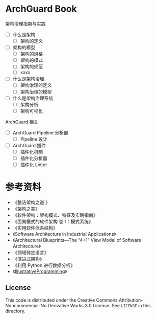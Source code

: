 # ArchGuard Book

架构治理指南与实践

- [ ] 什么是架构
  - [ ] 架构的定义
- [ ] 架构的模型
  - [ ] 架构的风格
  - [ ] 架构的模式
  - [ ] 架构的规范
  - [ ] xxxx
- [ ] 什么是架构治理
  - [ ] 架构治理的定义
  - [ ] 架构治理的模型
- [ ] 什么是架构治理系统
  - [ ] 架构分析
  - [ ] 架构可视化

ArchGuard 相关

- [ ] ArchGuard Pipeline 分析器
  - [ ] Pipeline 设计
- [ ] ArchGuard 插件
  - [ ] 插件化机制 
  - [ ] 插件化分析器
  - [ ] 插件化 Linter

# 参考资料

* 《整洁架构之道 》
* 《架构之美》
* 《软件架构：架构模式、特征及实践指南》
* 《面向模式的软件架构 卷 1：模式系统》
* 《实用软件体系结构》
* 《Software Architecture in Industrial Applications》
* 《Architectural Blueprints—The “4+1” View Model of Software Architecture》
* 《领域特定语言》
* 《演进式架构》
* 《利用 Python 进行数据分析》
* 《[IllustrativeProgramming](https://martinfowler.com/bliki/IllustrativeProgramming.html)》

## License

This code is distributed under the Creative Commons Attribution-Noncommercial-No Derivative Works 3.0  License. See `LICENSE` in this directory.

